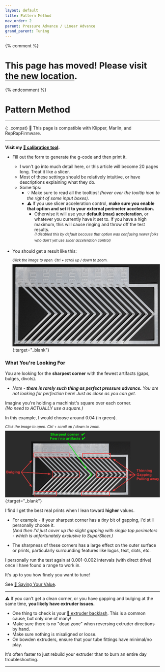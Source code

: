 ```yaml
---
layout: default
title: Pattern Method
nav_order: 2
parent: Pressure Advance / Linear Advance
grand_parent: Tuning
---
```


{% comment %}

# This page has moved! Please visit [the new location](https://ellis3dp.com/Print-Tuning-Guide/articles/pressure_linear_advance/pattern_method.html).

{% endcomment %}

# Pattern Method

---

{: .compat}
:dizzy: This page is compatible with Klipper, Marlin, and RepRapFirmware.

---

**Visit my [:page_facing_up: calibration tool](https://ellis3dp.com/Pressure_Linear_Advance_Tool/).**

- Fill out the form to generate the g-code and then print it.

  - I won't go into much detail here, or this article will become 20 pages long. Treat it like a slicer.
  - Most of these settings should be relatively intuitive, or have descriptions explaining what they do.
  - Some tips:
    - :bulb: Make sure to read all the tooltips! *(hover over the tooltip icon to the right of some input boxes).*
    - :warning: If you use slicer acceleration control, **make sure you enable that option and set it to your external perimeter acceleration.** 
      - Otherwise it will use your **default (max) acceleration**, or whatever you currently have it set to. If you have a high maximum, this will cause ringing and throw off the test results.\
      <sup>*(I disabled this by default because that option was confusing newer folks who don't yet use slicer acceleration control)*</sup>

- You should get a result like this:

  <sup>*Click the image to open. Ctrl + scroll up / down to zoom.*</sup>\
  [![](./images/pattern_method/pattern.jpg)](./images/pattern_method/pattern.jpg){:target="_blank"}

### What You're Looking For

You are looking for the **sharpest corner** with the fewest artifacts (gaps, bulges, divots).

- _Note - **there is rarely such thing as perfect pressure advance.** You are not looking for perfection here! Just as close as you can get._

Imagine you're holding a machinist's square over each corner.\
_(No need to ACTUALLY use a square.)_

In this example, I would choose around 0.04 (in green).

<sup>*Click the image to open. Ctrl + scroll up / down to zoom.*</sup>\
[![](./images/pattern_method/pattern-annotated.jpg)](./images/pattern_method/pattern-annotated.jpg){:target="_blank"}

I find I get the best real prints when I lean toward **higher** values.

- For example - if your sharpest corner has a _tiny_ bit of gapping, I'd still personally choose it.\
  _(And then I'd just cover up the slight gapping with single top perimeters - which is unfortunately exclusive to SuperSlicer.)_

- The sharpness of these corners has a large effect on the outer surface or prints, particularly surrounding features like logos, text, slots, etc.

I personally run the test again at 0.001-0.002 intervals (with direct drive) once I have found a range to work in.

It's up to you how finely you want to tune!

See [:page_facing_up: Saving Your Value](./saving.md).

---

:warning: If you can't get a clean corner, or you have gapping and bulging at the same time, **you likely have extruder issues.**

- One thing to check is your [:page_facing_up: extruder backlash](../troubleshooting/extrusion_patterns.md#extruder-backlash). This is a common cause, but only one of many!
- Make sure there is no "dead zone" when reversing extruder directions by hand.
- Make sure nothing is misaligned or loose.
- On bowden extruders, ensure that your tube fittings have minimal/no play.

It's often faster to just rebuild your extruder than to burn an entire day troubleshooting.

---
